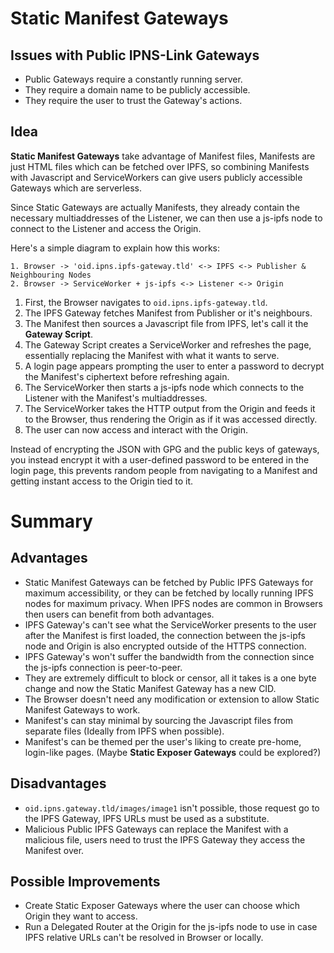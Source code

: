 # Static Manifest Gateways

## Issues with Public IPNS-Link Gateways

- Public Gateways require a constantly running server.
- They require a domain name to be publicly accessible.
- They require the user to trust the Gateway's actions.

## Idea

**Static Manifest Gateways** take advantage of Manifest files, Manifests are just HTML files which can be fetched over IPFS, so combining Manifests with Javascript and ServiceWorkers can give users publicly accessible Gateways which are serverless. 

Since Static Gateways are actually Manifests, they already contain the necessary multiaddresses of the Listener, we can then use a js-ipfs node to connect to the Listener and access the Origin.

Here's a simple diagram to explain how this works:

```
1. Browser -> 'oid.ipns.ipfs-gateway.tld' <-> IPFS <-> Publisher & Neighbouring Nodes
2. Browser -> ServiceWorker + js-ipfs <-> Listener <-> Origin
```

1. First, the Browser navigates to `oid.ipns.ipfs-gateway.tld`.
2. The IPFS Gateway fetches Manifest from Publisher or it's neighbours.
3. The Manifest then sources a Javascript file from IPFS, let's call it the **Gateway Script**.
4. The Gateway Script creates a ServiceWorker and refreshes the page, essentially replacing the Manifest with what it wants to serve.
5. A login page appears prompting the user to enter a password to decrypt the Manifest's ciphertext before refreshing again.
6. The ServiceWorker then starts a js-ipfs node which connects to the Listener with the Manifest's multiaddresses.
7. The ServiceWorker takes the HTTP output from the Origin and feeds it to the Browser, thus rendering the Origin as if it was accessed directly.
8. The user can now access and interact with the Origin.

Instead of encrypting the JSON with GPG and the public keys of gateways, you instead encrypt it with a user-defined password to be entered in the login page, this prevents random people from navigating to a Manifest and getting instant access to the Origin tied to it.

# Summary

## Advantages

- Static Manifest Gateways can be fetched by Public IPFS Gateways for maximum accessibility, or they can be fetched by locally running IPFS nodes for maximum privacy. When IPFS nodes are common in Browsers then users can benefit from both advantages.
- IPFS Gateway's can't see what the ServiceWorker presents to the user after the Manifest is first loaded, the connection between the js-ipfs node and Origin is also encrypted outside of the HTTPS connection.
- IPFS Gateway's won't suffer the bandwidth from the connection since the js-ipfs connection is peer-to-peer.
- They are extremely difficult to block or censor, all it takes is a one byte change and now the Static Manifest Gateway has a new CID.
- The Browser doesn't need any modification or extension to allow Static Manifest Gateways to work.
- Manifest's can stay minimal by sourcing the Javascript files from separate files (Ideally from IPFS when possible).
- Manifest's can be themed per the user's liking to create pre-home, login-like pages. (Maybe **Static Exposer Gateways** could be explored?)

## Disadvantages

- `oid.ipns.gateway.tld/images/image1` isn't possible, those request go to the IPFS Gateway, IPFS URLs must be used as a substitute.
- Malicious Public IPFS Gateways can replace the Manifest with a malicious file, users need to trust the IPFS Gateway they access the Manifest over.

## Possible Improvements

- Create Static Exposer Gateways where the user can choose which Origin they want to access.
- Run a Delegated Router at the Origin for the js-ipfs node to use in case IPFS relative URLs can't be resolved in Browser or locally.
